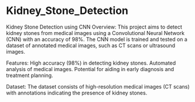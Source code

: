 # Kidney_Stone_Detection
Kidney Stone Detection using CNN
Overview:
This project aims to detect kidney stones from medical images using a Convolutional Neural Network (CNN) with an accuracy of 98%. The CNN model is trained and tested on a dataset of annotated medical images, such as CT scans or ultrasound images.

Features:
High accuracy (98%) in detecting kidney stones.
Automated analysis of medical images.
Potential for aiding in early diagnosis and treatment planning.

Dataset:
The dataset consists of high-resolution medical images (CT scans) with annotations indicating the presence of kidney stones.
